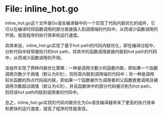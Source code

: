 # File: inline_hot.go

inline_hot.go这个文件是Go语言编译器中的一个实现了代码内联优化的组件，它可以在编译时将函数调用的部分直接插入到调用端的代码中，从而减少函数调用的开销，提高程序的执行效率和运行速度。

具体来说，inline_hot.go实现了基于hot path的代码内联优化，即在编译过程中，分析代码中经常被执行的hot path，将其中的函数调用直接内联到hot path的代码中，从而减少函数调用的开销。

该组件实现了两种内联优化策略：一种是调用次数少的函数内联，即如果一个函数调用次数少于阈值（默认为6次），则将其内联到调用端的代码中；另一种是调用较长函数的热点代码段内联，即如果一个函数被作为调用者的父函数嵌套调用且被调用次数超过阈值（默认为4次），并且函数体中的部分代码被识别为hot path，则将该hot path内联到调用者的代码中。

总之，inline_hot.go实现的代码内联优化为Go语言编译器带来了更高的执行效率和更快的运行速度，提高了程序的性能表现。

